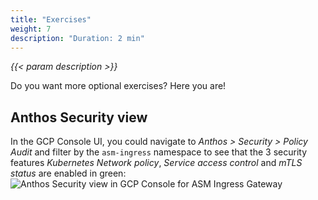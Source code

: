 ```yaml
---
title: "Exercises"
weight: 7
description: "Duration: 2 min"
---
```

_{{< param description >}}_

Do you want more optional exercises? Here you are!

## Anthos Security view

In the GCP Console UI, you could navigate to _Anthos > Security > Policy Audit_ and filter by the `asm-ingress` namespace to see that the 3 security features _Kubernetes Network policy_, _Service access control_ and _mTLS status_ are enabled in green:
![Anthos Security view in GCP Console for ASM Ingress Gateway](/images/asm-ingressgateway-anthos-security-view.png)